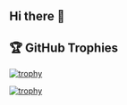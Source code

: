## Hi there 👋



## 🏆 GitHub Trophies

[![trophy](https://github-profile-trophy.vercel.app/?username=ArshiaSaberi)](https://github.com/ryo-ma/github-profile-trophy)

[![trophy](https://github-profile-trophy.vercel.app/?username=ArshiaSaberi-ma&theme=onedark)](https://github.com/ryo-ma/github-profile-trophy)
